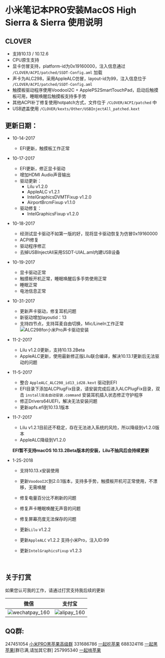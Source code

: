 # 小米笔记本PRO安装MacOS High Sierra & Sierra 使用说明

## CLOVER
* 支持10.13 / 10.12.6
* CPU原生支持
* 显卡仿冒支持，platform-id为0x19160000，注入信息通过 `/CLOVER/ACPI/patched/SSDT-Config.aml` 加载
* 声卡为ALC298，采用AppleALC仿冒，layout-id为99，注入信息位于 `/CLOVER/ACPI/patched/SSDT-Config.aml`
* 触摸板驱动程序使用VoodooI2C + ApplePS2SmartTouchPad，启动后触摸板可用，睡眠唤醒后触摸板支持多手势
* 其他ACPI补丁修复使用hotpatch方式，文件位于 `/CLOVER/ACPI/patched` 中
* USB遮盖使用 `/CLOVER/kexts/Other/USBInjectAll_patched.kext` 

## 更新日期：

* 10-14-2017
    * EFI更新，触摸板工作正常

* 10-17-2017
    * EFI更新，修正显卡驱动
    * 增加HDMI Audio声音输出
    * 驱动更新：
        * Lilu v1.2.0 
        * AppleALC v1.2.1
        * IntelGraphicsDVMTFixup v1.2.0
        * AirportBrcmFixup v1.1.0
    * 驱动修复：
        * IntelGraphicsFixup v1.2.0 

* 10-18-2017
    * 经测试显卡驱动不如第一版的好，现将显卡驱动恢复为仿冒0x19160000
    * ACPI修复
    * 驱动程序修正
    * 去掉USBInjectAll采用SSDT-UIAL.aml内建USB设备

* 10-19-2017
    * 显卡驱动正常
    * 触摸板开机正常，睡眠唤醒后多手势使用正常
    * 睡眠正常
    * 电池信息正常

* 10-31-2017
    * 更新声卡驱动，修复耳机问题
    * 新驱动增加layoutid：13
    * 支持四节点，支持耳麦自由切换，Mic/LineIn工作正常
      ![ALC298for小米Pro声卡驱动安装](http://ous2s14vo.bkt.clouddn.com/ALC298for小米Pro声卡驱动安装.png)

* 11-2-2017
    * Lilu v1.2.0更新，支持10.13.2Beta
    * AppleALC更新，使用最新修正版Lilu联合编译，解决10.13.1更新后无法驱动的问题

* 11-5-2017
    * 整合 `AppleALC_ALC298_id13_id28.kext` 驱动到EFI
    * EFI目录下添加ALCPlugFix目录，请安装完成后进入ALCPlugFix目录，双击 `install双击自动安装.command` 安装耳机插入状态修正守护程序
    * 修正Drivers64UEFI，解决无法安装问题
    * 更新apfs.efi到10.13.1版本

* 11-7-2017
    * Lilu v1.2.1目前还不稳定，存在无法进入系统的风险，所以降级到v1.2.0版本
    * AppleALC降级到V1.2.0

    **EFI暂不支持macOS 10.13.2Beta版本的安装，Lilu不抽风后会持续更新**

* 1-25-2018

    * 支持10.13.x安装使用

    * 更新`VoodooI2C`到2.0.1版本，支持多手势，触摸板开机可正常使用，不漂移，无需唤醒

    * 修复电量百分比不刷新的问题

    * 修复声卡睡眠唤醒无声音的问题

    * 修复屏幕亮度无法保存的问题

    * 更新`Lilu` v1.2.2

    * 更新`AppleALC` v1.2.2 支持小米Pro，注入ID:99

    * 更新`IntelGraphicsFixup` v1.2.3

        ​

## 关于打赏

如果您认可我的工作，请通过打赏支持我后续的更新

| 微信                                       | 支付宝                                      |
| ---------------------------------------- | ---------------------------------------- |
| ![wechatpay_160](http://ous2s14vo.bkt.clouddn.com/wechatpay_160.jpg) | ![alipay_160](http://ous2s14vo.bkt.clouddn.com/alipay_160.jpg) |

## QQ群:

247451054 [小米PRO黑苹果高级群](http://shang.qq.com/wpa/qunwpa?idkey=6223ea12a7f7efe58d5972d241000dd59cbd0260db2fdede52836ca220f7f20e)
331686786 [一起吃苹果](http://shang.qq.com/wpa/qunwpa?idkey=db511a29e856f37cbb871108ffa77a6e79dde47e491b8f2c8d8fe4d3c310de91)
688324116 [一起黑苹果](https://shang.qq.com/wpa/qunwpa?idkey=6bf69a6f4b983dce94ab42e439f02195dfd19a1601522c10ad41f4df97e0da82)[群已满,请加其它群]
257995340 [一起啃苹果](http://shang.qq.com/wpa/qunwpa?idkey=8a63c51acb2bb80184d788b9f419ffcc33aa1ed2080132c82173a3d881625be8)
